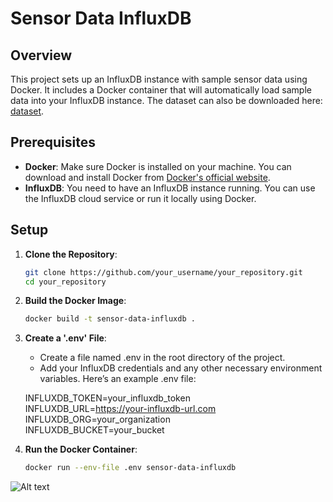 # Sensor Data InfluxDB

## Overview

This project sets up an InfluxDB instance with sample sensor data using Docker. It includes a Docker container that will automatically load sample data into your InfluxDB instance.
The dataset can also be downloaded here: [dataset](https://www.kaggle.com/datasets/garystafford/environmental-sensor-data-132k?resource=download).

## Prerequisites

- **Docker**: Make sure Docker is installed on your machine. You can download and install Docker from [Docker's official website](https://www.docker.com/products/docker-desktop).
- **InfluxDB**: You need to have an InfluxDB instance running. You can use the InfluxDB cloud service or run it locally using Docker.

## Setup

1. **Clone the Repository**:
   ```bash
   git clone https://github.com/your_username/your_repository.git
   cd your_repository

2. **Build the Docker Image**:
   ```bash
   docker build -t sensor-data-influxdb .
   
4. **Create a '.env' File**:
   - Create a file named .env in the root directory of the project.
   - Add your InfluxDB credentials and any other necessary environment variables. Here’s an example .env file:

   INFLUXDB_TOKEN=your_influxdb_token  
   INFLUXDB_URL=https://your-influxdb-url.com  
   INFLUXDB_ORG=your_organization  
   INFLUXDB_BUCKET=your_bucket  

   
5. **Run the Docker Container**:
   ```bash
   docker run --env-file .env sensor-data-influxdb


![Alt text](data_explorer.jpg)

